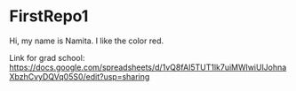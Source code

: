 # FirstRepo1

Hi, my name is Namita. I like the color red. 



Link for grad school: https://docs.google.com/spreadsheets/d/1vQ8fAl5TUT1lk7uiMWlwiUlJohnaXbzhCvyDQVq05S0/edit?usp=sharing 
